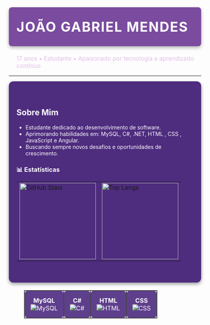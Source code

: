 <h1 align="left" style="color: #ffffff; background-color: #7a4b9f; padding: 30px 20px; font-size: 2.5em; text-transform: uppercase; letter-spacing: 2px; border-radius: 8px; box-shadow: 0 4px 10px rgba(0, 0, 0, 0.3);">João Gabriel Mendes</h1>

<p align="left" style="color: #e1bee7; font-size: 1.1em; margin-left: 20px;">
  17 anos • Estudante • Apaixonado por tecnologia e aprendizado contínuo
</p>

---

<div style="background-color: #4e2c7e; padding: 40px 20px; border-radius: 12px; color: #ffffff; box-shadow: 0 4px 10px rgba(0, 0, 0, 0.4);">

## Sobre Mim

- Estudante dedicado ao desenvolvimento de software.
- Aprimorando habilidades em: MySQL, C#, .NET, HTML , CSS , JavaScript e Angular.
- Buscando sempre novos desafios e oportunidades de crescimento.

### 📊 Estatísticas
<table>
<tr>
<td>
<img 
        alt="GitHub Stats" 
        height="200" 
        src="https://github-readme-stats.vercel.app/api?username=joao-thd&show_icons=true&theme=tokyonight&include_all_commits=true&locale=pt-br" 
      />
  <td>
<img 
        alt="Top Langs" 
        height="200" 
        src="https://github-readme-stats.vercel.app/api/top-langs/?username=joao-thd&theme=tokyonight&layout=compact&custom_title=Tecnologias&langs_count=9" 
      />
</td>
<table align="left" style="border-collapse: collapse; margin: 40px 0; padding: 20px;"> <tr> <td align="center" style="padding: 15px; border: 2px solid #444; border-radius: 10px; background-color: #5e3f8c; color: #ffffff;"> <b>MySQL</b><br> <img src="https://img.icons8.com/fluency/48/000000/mysql-logo.png" alt="MySQL" /> </td> <td align="center" style="padding: 15px; border: 2px solid #444; border-radius: 10px; background-color: #5e3f8c; color: #ffffff;"> <b>C#</b><br> <img src="https://img.icons8.com/color/48/000000/c-sharp-logo.png" alt="C#" />  </td> <td align="center" style="padding: 15px; border: 2px solid #444; border-radius: 10px; background-color: #5e3f8c; color: #ffffff;"> <b>HTML</b><br> <img src="https://img.icons8.com/color/48/000000/html-5--v1.png" alt="HTML" /> </td> <td align="center" style="padding: 15px; border: 2px solid #444; border-radius: 10px; background-color: #5e3f8c; color: #ffffff;"> <b>CSS</b><br> <img src="https://img.icons8.com/color/48/000000/css3.png" alt="CSS" /> </td> </tr> </table>

